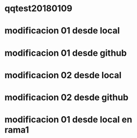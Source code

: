 # qqtest20180109
# modificacion 01 desde local
# modificacion 01 desde github
# modificacion 02 desde local
# modificacion 02 desde github
# modificacion 01 desde local en rama1
